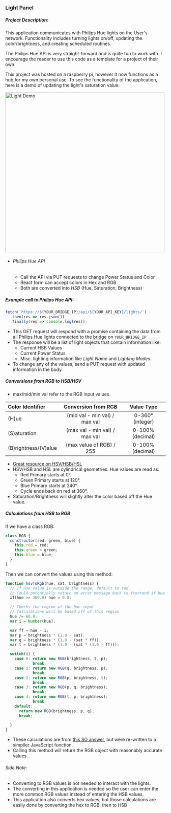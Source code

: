 ### Light Panel

##### Project Description:

This application communicates with Philips Hue lights on the User's network. Functionality includes turning lights on/off, updating the color/brightness, and creating scheduled routines.

The Philips Hue API is very straight-forward and is quite fun to work with. I encourage the reader to use this code as a template for a project of their own.

This project was hosted on a raspberry pi, however it now functions as a hub for my own personal use. To see the functionality of the application, here is a demo of updating the light's saturation value: 

<img src="./Client/public/light_demo.gif" alt="Light Demo" width="500" height="500">

* ###### Philips Hue API
  - Call the API via PUT requests to change Power Status and Color
  - React form can accept colors in Hex and RGB
  - Both are converted into _HSB_ (Hue, Saturation, Brightness)

##### Example call to Philips Hue API:
```javascript
fetch(`https://${YOUR_BRIDGE_IP}/api/${YOUR_API_KEY}/lights/`)
  .then(res => res.json())
  .finally(res => console.log(res));
```
* This GET request will respond with a promise containing the data from all Philips Hue lights connected to the [bridge](https://www2.meethue.com/en-us/p/hue-bridge/046677458478 "Information on Philips Hue Bridge") on `YOUR_BRIDGE_IP`
* The response will be a list of light objects that contain information like:
  - Current HSB Values
  - Current Power Status
  - Misc. lighting information like _Light Name_ and _Lighting Modes_.
* To change any of the values, send a PUT request with updated information in the body.


##### Conversions from RGB to HSB/HSV
* max/mid/min val refer to the RGB input values.

| Color Identifier      | Conversion from RGB           | Value Type              |
| :-------------------- | :---------------------------: | :---------------------: |
| (H)ue                 | (mid val - min val) / max val | 0-360° (integer) |
| (S)aturation          | (max val - min val) / max val | 0-100% (decimal)        |
| (B)rightness/(V)alue  | (max value of RGB) / 255      | 0-100% (decimal)        |

* [Great resource on HSV/HSB/HSL](https://en.wikipedia.org/wiki/HSL_and_HSV "WikiPedia Article")
* HSV/HSB and HSL are cylindrical geometries. Hue values are read as:
  - Red Primary starts at 0°.
  - Green Primary starts at 120°.
  - Blue Primary starts at 240°.
  - Cycle ends back on red at 360°.
* Saturation/Brightness will slightly alter the color based off the Hue value.

##### Calculations from HSB to RGB
If we have a class RGB:
```javascript
class RGB {
  constructor(red, green, blue) {
    this.red = red;
    this.green = green;
    this.blue = blue;
  }
}
```
Then we can convert the values using this method:
```javascript
function hsvToRgb(hue, sat, brightness) {
  // If Hue value is outside the range, default to red.
  // Could potentially return an error message back to frontend if hue > 360
  if(hue >= 360.0) hue = 0.0;

  // Checks the region of the hue input
  // Calculations will be based off of this region
  hue /= 60.0;
  var i = Number(hue);

  var ff = hue - i;
  var p = brightness * (1.0 - sat);
  var q = brightness * (1.0 - (sat * ff));
  var t = brightness * (1.0 - (sat * (1.0 - ff)));

  switch(i) {
    case 0: return new RGB(brightness, t, p);
            break;
    case 1: return new RGB(q, brightness, p);
            break;
    case 2: return new RGB(p, brightness, t);
            break;
    case 3: return new RGB(p, q, brightness);
            break;
    case 4: return new RGB(t, p, brightness);
            break;
    default:
      return new RGB(brightness, p, q);
      break;

  }
}
```
* These calculations are from [this SO answer](https://stackoverflow.com/questions/3018313/algorithm-to-convert-rgb-to-hsv-and-hsv-to-rgb-in-range-0-255-for-both), but were re-written to a simpiler JavaScript function.
* Calling this method will return the RGB object with reasonably accurate values.


###### Side Note:
* Converting to RGB values is not needed to interact with the lights.
* The converting in this application is needed so the user can enter the more common RGB values instead of entering the HSB values.
* This application also converts hex values, but those calculations are easily done by converting the hex to RGB, then to HSB

